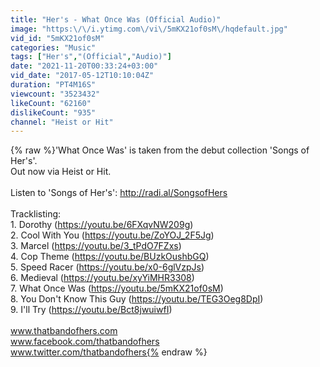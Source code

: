 ```yaml
---
title: "Her's - What Once Was (Official Audio)"
image: "https:\/\/i.ytimg.com\/vi\/5mKX21of0sM\/hqdefault.jpg"
vid_id: "5mKX21of0sM"
categories: "Music"
tags: ["Her's","(Official","Audio)"]
date: "2021-11-20T00:33:24+03:00"
vid_date: "2017-05-12T10:10:04Z"
duration: "PT4M16S"
viewcount: "3523432"
likeCount: "62160"
dislikeCount: "935"
channel: "Heist or Hit"
---
```

{% raw %}'What Once Was' is taken from the debut collection 'Songs of Her's'.<br />Out now via Heist or Hit.<br /><br />Listen to 'Songs of Her's': <a rel="nofollow" target="blank" href="http://radi.al/SongsofHers">http://radi.al/SongsofHers</a><br /><br />Tracklisting:<br />1. Dorothy (<a rel="nofollow" target="blank" href="https://youtu.be/6FXqvNW209g)">https://youtu.be/6FXqvNW209g)</a><br />2. Cool With You (<a rel="nofollow" target="blank" href="https://youtu.be/ZoYOJ_2F5Jg)">https://youtu.be/ZoYOJ_2F5Jg)</a><br />3. Marcel (<a rel="nofollow" target="blank" href="https://youtu.be/3_tPdO7FZxs)">https://youtu.be/3_tPdO7FZxs)</a><br />4. Cop Theme (<a rel="nofollow" target="blank" href="https://youtu.be/BUzkOushbGQ)">https://youtu.be/BUzkOushbGQ)</a><br />5. Speed Racer (<a rel="nofollow" target="blank" href="https://youtu.be/x0-6glVzpJs)">https://youtu.be/x0-6glVzpJs)</a><br />6. Medieval (<a rel="nofollow" target="blank" href="https://youtu.be/xyYiMHR3308)">https://youtu.be/xyYiMHR3308)</a><br />7. What Once Was (<a rel="nofollow" target="blank" href="https://youtu.be/5mKX21of0sM)">https://youtu.be/5mKX21of0sM)</a><br />8. You Don't Know This Guy (<a rel="nofollow" target="blank" href="https://youtu.be/TEG3Oeg8DpI)">https://youtu.be/TEG3Oeg8DpI)</a><br />9. I'll Try (<a rel="nofollow" target="blank" href="https://youtu.be/Bct8jwuiwfI)">https://youtu.be/Bct8jwuiwfI)</a><br /><br />www.thatbandofhers.com<br />www.facebook.com/thatbandofhers<br />www.twitter.com/thatbandofhers{% endraw %}
